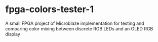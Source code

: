 # fpga-colors-tester-1
A small FPGA project of Microblaze implementation for testing and comparing color mixing between discrete RGB LEDs and an OLED RGB display
